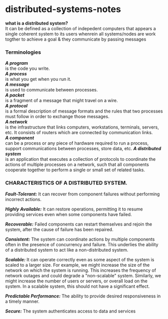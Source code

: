 # distributed-systems-notes


**what is a distributed system?**\
It can be defined as a collection of indepedent computers that appears a single coherent system to its users whenrein all systems/nodes are work togther to achieve a goal & they communicate by passing messages

### Terminologies

***A program***\
is the code you write.\
***A process***\
is what you get when you run it.\
***A message***\
is used to communicate between processes.\
***A packet***\
is a fragment of a message that might travel on a wire.\
***A protocol***\
is a formal description of message formats and the rules that two processes must
follow in order to exchange those messages.\
***A network***\
is the infrastructure that links computers, workstations, terminals, servers, etc. It
consists of routers which are connected by communication links.\
***A component***\
can be a process or any piece of hardware required to run a process, support
communications between processes, store data, etc.
***A distributed system***\
is an application that executes a collection of protocols to coordinate the actions
of multiple processes on a network, such that all components cooperate together
to perform a single or small set of related tasks.

### CHARACTERISTICS OF A DISTRIBUTED SYSTEM.

***Fault-Tolerant:*** It can recover from component failures without performing
incorrect actions.

***Highly Available:*** It can restore operations, permitting it to resume providing
services even when some components have failed.

***Recoverable:*** Failed components can restart themselves and rejoin the system,
after the cause of failure has been repaired.

***Consistent:*** The system can coordinate actions by multiple components often in
the presence of concurrency and failure. This underlies the ability of a distributed
system to act like a non-distributed system.

***Scalable:*** It can operate correctly even as some aspect of the system is scaled to a
larger size. For example, we might increase the size of the network on which the
system is running. This increases the frequency of network outages and could
degrade a "non-scalable" system. Similarly, we might increase the number of
users or servers, or overall load on the system. In a scalable system, this should
not have a significant effect.

***Predictable Performance:*** The ability to provide desired responsiveness in a timely
manner.

***Secure:*** The system authenticates access to data and services
